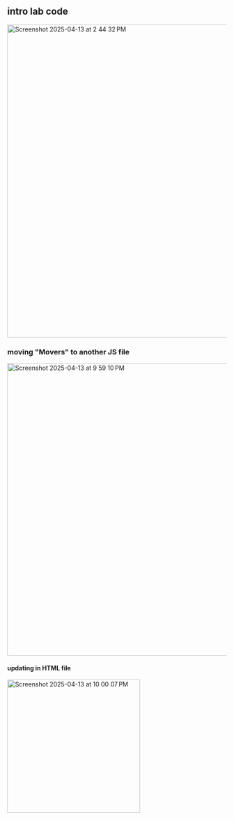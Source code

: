 ## intro lab code
<img width="716" alt="Screenshot 2025-04-13 at 2 44 32 PM" src="https://github.com/user-attachments/assets/32e2277f-393b-4cd2-9a1f-99e35990927b" />

### moving "Movers" to another JS file
<img width="669" alt="Screenshot 2025-04-13 at 9 59 10 PM" src="https://github.com/user-attachments/assets/0a2c0d78-2bdc-4394-82c5-78129ed5663f" />

#### updating in HTML file
<img width="305" alt="Screenshot 2025-04-13 at 10 00 07 PM" src="https://github.com/user-attachments/assets/09219b11-9c56-45e2-a7fa-086977b3102d" />

